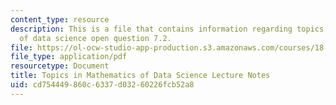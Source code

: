 ```yaml
---
content_type: resource
description: This is a file that contains information regarding topics in mathematics
  of data science open question 7.2.
file: https://ol-ocw-studio-app-production.s3.amazonaws.com/courses/18-s096-topics-in-mathematics-of-data-science-fall-2015/cd754449860c6337d03260226fcb52a8_MIT18_S096F15_Open7.2.pdf
file_type: application/pdf
resourcetype: Document
title: Topics in Mathematics of Data Science Lecture Notes
uid: cd754449-860c-6337-d032-60226fcb52a8
---
```

